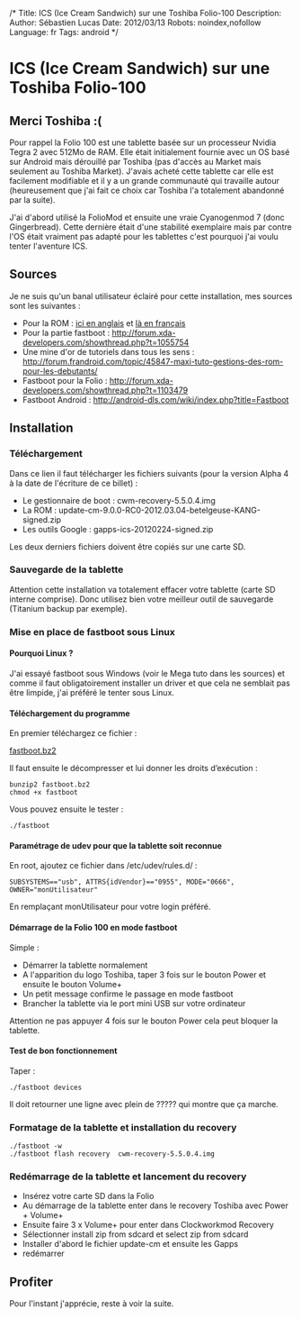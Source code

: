 /*
Title: ICS (Ice Cream Sandwich) sur une Toshiba Folio-100
Description: 
Author: Sébastien Lucas
Date: 2012/03/13
Robots: noindex,nofollow
Language: fr
Tags: android
*/
# ICS (Ice Cream Sandwich) sur une Toshiba Folio-100

## Merci Toshiba :(
Pour rappel la Folio 100 est une tablette basée sur un processeur Nvidia Tegra 2 avec 512Mo de RAM. Elle était initialement fournie avec un OS basé sur Android mais dérouillé par Toshiba (pas d'accès au Market mais seulement au Toshiba Market). J'avais acheté cette tablette car elle est facilement modifiable et il y a un grande communauté qui travaille autour (heureusement que j'ai fait ce choix car Toshiba l'a totalement abandonné par la suite). 

J'ai d'abord utilisé la FolioMod et ensuite une vraie Cyanogenmod 7 (donc Gingerbread). Cette dernière était d'une stabilité exemplaire mais par contre l'OS était vraiment pas adapté pour les tablettes c'est pourquoi j'ai voulu tenter l'aventure ICS.

## Sources

Je ne suis qu'un banal utilisateur éclairé pour cette installation, mes sources sont les suivantes :
*	Pour la ROM : [ici en anglais](http://forum.xda-developers.com/showthread.php?t=1470823) et [là en français](http://forum.frandroid.com/topic/90378-devwip-ics-cm9-403-alpha-3-31-kernel-last-update-04032012/)
*	Pour la partie fastboot : http://forum.xda-developers.com/showthread.php?t=1055754
*	Une mine d'or de tutoriels dans tous les sens : http://forum.frandroid.com/topic/45847-maxi-tuto-gestions-des-rom-pour-les-debutants/
*	Fastboot pour la Folio : http://forum.xda-developers.com/showthread.php?t=1103479
*	Fastboot Android : http://android-dls.com/wiki/index.php?title=Fastboot
## Installation

### Téléchargement
Dans ce lien il faut télécharger les fichiers suivants (pour la version Alpha 4 à la date de l'écriture de ce billet) :
*	Le gestionnaire de boot : cwm-recovery-5.5.0.4.img
*	La ROM : update-cm-9.0.0-RC0-2012.03.04-betelgeuse-KANG-signed.zip
*	Les outils Google : gapps-ics-20120224-signed.zip

Les deux derniers fichiers doivent être copiés sur une carte SD.
### Sauvegarde de la tablette

Attention cette installation va totalement effacer votre tablette (carte SD interne comprise). Donc utilisez bien votre meilleur outil de sauvegarde (Titanium backup par exemple).
### Mise en place de fastboot sous Linux

#### Pourquoi Linux ?
J'ai essayé fastboot sous Windows (voir le Mega tuto dans les sources) et comme il faut obligatoirement installer un driver et que cela ne semblait pas être limpide, j'ai préféré le tenter sous Linux.
#### Téléchargement du programme

En premier téléchargez ce fichier :

[fastboot.bz2](/blog/fastboot.bz2)

Il faut ensuite le décompresser et lui donner les droits d’exécution :
```
bunzip2 fastboot.bz2
chmod +x fastboot
```

Vous pouvez ensuite le tester :
```
./fastboot
```
#### Paramétrage de udev pour que la tablette soit reconnue

En root, ajoutez ce fichier dans /etc/udev/rules.d/ :
```
SUBSYSTEMS=="usb", ATTRS{idVendor}=="0955", MODE="0666", OWNER="monUtilisateur"
```

En remplaçant monUtilisateur pour votre login préféré.
#### Démarrage de la Folio 100 en mode fastboot

Simple : 
*	Démarrer la tablette normalement
*	A l'apparition du logo Toshiba, taper 3 fois sur le bouton Power et ensuite le bouton Volume+
*	Un petit message confirme le passage en mode fastboot
*	Brancher la tablette via le port mini USB sur votre ordinateur

Attention ne pas appuyer 4 fois sur le bouton Power cela peut bloquer la tablette.
#### Test de bon fonctionnement

Taper : 
```
./fastboot devices
```

Il doit retourner une ligne avec plein de ????? qui montre que ça marche.
### Formatage de la tablette et installation du recovery

```
./fastboot -w
./fastboot flash recovery  cwm-recovery-5.5.0.4.img
```
### Redémarrage de la tablette et lancement du recovery

*	Insérez votre carte SD dans la Folio
*	Au démarrage de la tablette enter dans le recovery Toshiba avec Power + Volume+
*	Ensuite faire 3 x Volume+ pour enter dans Clockworkmod Recovery
*	Sélectionner install zip from sdcard et select zip from sdcard
*	Installer d'abord le fichier update-cm et ensuite les Gapps
*	redémarrer
## Profiter

Pour l'instant j'apprécie, reste à voir la suite.

